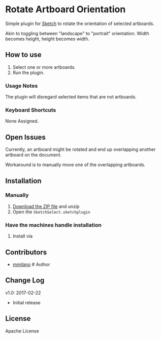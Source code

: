 # Rotate Artboard Orientation

Simple plugin for [Sketch][] to rotate the orientation of selected artboards. 

Akin to toggling between "landscape" to "portrait" orientation.
Width becomes height, height becomes width.


## How to use

1. Select one or more artboards.
1. Run the plugin.

### Usage Notes
The plugin will disregard selected items that are not artboards.



### Keyboard Shortcuts
None Assigned.




## Open Issues
Currently, an artboard might be rotated and end up overlapping another artboard on the document.

Workaround is to manually move one of the overlapping artboards.



## Installation
### Manually
1. [Download the ZIP file](https://github.com/canisminor1990/sketch-select/archive/master.zip) and unzip
2. Open the `SketchSelect.sketchplugin`

### Have the machines handle installation
1. Install via 

## Contributors
* [mmilano](https://github.com/mmilano) # Author


[Sketch]: http://bohemiancoding.com/sketch/



## Change Log
v1.0: 2017-02-22
- Initial release


## License
Apache License
